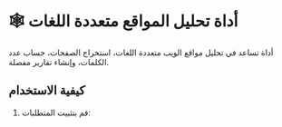 # 🕸️ أداة تحليل المواقع متعددة اللغات

أداة تساعد في تحليل مواقع الويب متعددة اللغات، استخراج الصفحات، حساب عدد الكلمات، وإنشاء تقارير مفصلة.

## كيفية الاستخدام

1. قم بتثبيت المتطلبات:
